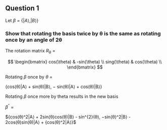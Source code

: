 ## Question 1

Let $\beta$ = $\{|A\rangle, |B\rangle\}$


### Show that rotating the basis twice by θ is the same as rotating once by an angle of 2θ

The rotation matrix $R_{\theta}$ = 

$$ \begin{bmatrix}
cos(\theta) & -sin(\theta) \\
sing(\theta) & cos(\theta) \\
\end{bmatrix} $$

Rotating $\beta$ once by $\theta$ = 

{cos(θ)|A⟩ + sin(θ)|B⟩, − sin(θ)|A⟩ + cos(θ)|B⟩}

Rotating $\beta$ once more by theta results in the new basis

$\beta^{\prime\prime}$ = 

${cos(θ)^2|A⟩ + 2sin(θ)cos(θ)|B⟩ - sin^{2}(θ), −sin(θ)^2|B⟩ - 2cos(θ)sin(θ)|A⟩ + {cos(θ)^2|A⟩}$


